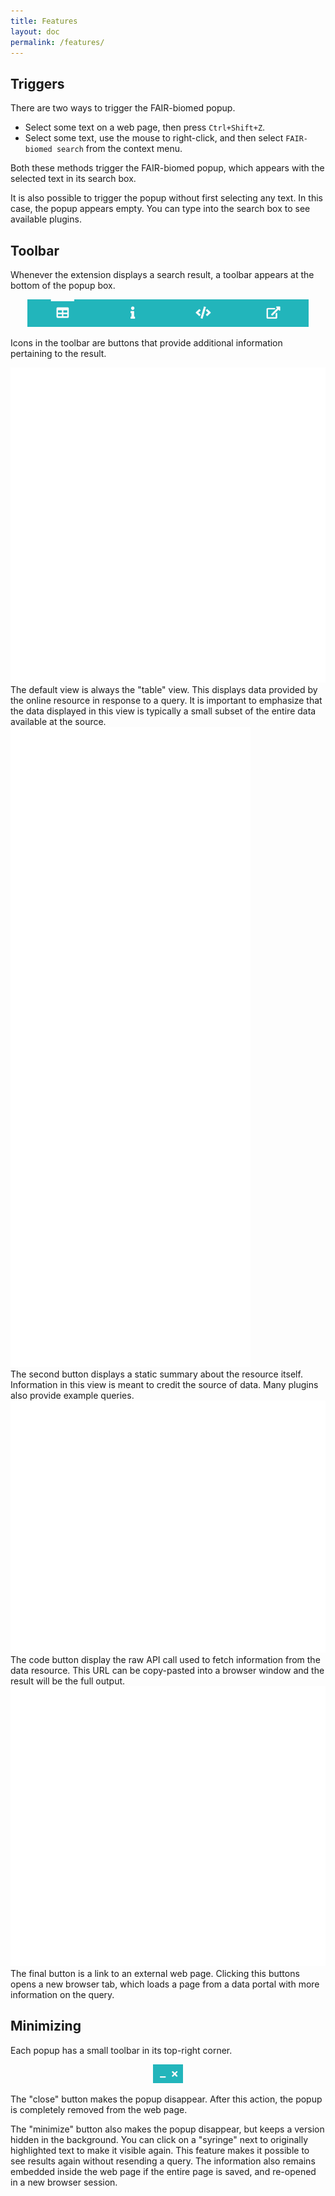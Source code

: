 ```yaml
---
title: Features
layout: doc
permalink: /features/
---
```



## Triggers

There are two ways to trigger the FAIR-biomed popup.

- Select some text on a web page, then press `Ctrl+Shift+Z`.
- Select some text, use the mouse to right-click, and then select `FAIR-biomed search` from the context menu.

Both these methods trigger the FAIR-biomed popup, which appears with the selected text in its search box.

It is also possible to trigger the popup without first selecting any text. In this case, the popup appears empty. You can type into the search box to see available plugins.


## Toolbar

Whenever the extension displays a search result, a toolbar appears at the bottom of the popup box.  

<p align="center">
<img src="../images/toolbar.png" height="44">
</p>

Icons in the toolbar are buttons that provide additional information pertaining to the result.

<div class="features-img"><img src="../images/fa/table-solid.svg"></div> The default view is always the "table" view. This displays data provided by the online resource in response to a query. It is important to emphasize that the data displayed in this view is typically a small subset of the entire data available at the source.

<div class="features-img"><img src="../images/fa/info.svg"></div> The second button displays a static summary about the resource itself. Information in this view is meant to credit the source of data. Many plugins also provide example queries. 

<div class="features-img"><img src="../images/fa/code.svg"></div> The code button display the raw API call used to fetch information from the data resource. This URL can be copy-pasted into a browser window and the result will be the full output.

<div class="features-img"><img src="../images/fa/external-link-alt.svg"></div> The final button is a link to an external web page. Clicking this buttons opens a new browser tab, which loads a page from a data portal with more information on the query.


## Minimizing

Each popup has a small toolbar in its top-right corner.

<p align="center">
<img src="../images/min_close.png" height="30">
</p>

The "close" button makes the popup disappear. After this action, the popup is completely removed from the web page. 

The "minimize" button also makes the popup disappear, but keeps a version hidden in the background. You can click on a "syringe" next to originally highlighted text to make it visible again. This feature makes it possible to see results again without resending a query. The information also remains embedded inside the web page if the entire page is saved, and re-opened in a new browser session.


